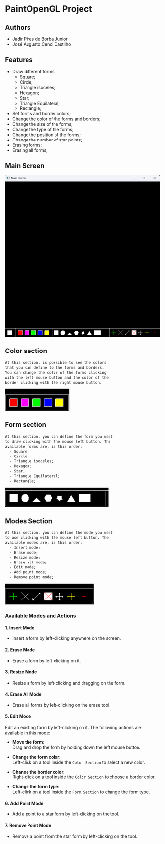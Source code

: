 # PaintOpenGL Project

## Authors
- Jadir Pires de Borba Junior
- José Augusto Cenci Castilho


## Features
- Draw different forms: 
  - Square;
  - Circle;
  - Triangle isoceles;
  - Hexagon;
  - Star;
  - Triangle Equilateral;
  - Rectangle;
- Set forms and border colors;
- Change the color of the forms and borders;
- Change the size of the forms;
- Change the type of the forms;
- Change the position of the forms;
- Change the number of star points;
- Erasing forms;
- Erasing all forms;

## Main Screen
<img src="images/01_mainScreen.png" width="873">


## Color section
```
At this section, is possible to see the colors 
that you can define to the forms and borders. 
You can change the color of the forms clicking
with the left mouse button and the color of the 
border clicking with the right mouse button.
```

<img src="images/02_pickColorSection.png">


## Form section
```
At this section, you can define the form you want 
to draw clicking with the mouse left button. The 
available forms are, in this order:
  - Square;
  - Circle;
  - Triangle isoceles;
  - Hexagon;
  - Star;
  - Triangle Equilateral;
  - Rectangle;
```
<img src="images/03_pickFormSection.png">


## Modes Section
```
At this section, you can define the mode you want 
to use clicking with the mouse left button. The 
available modes are, in this order:
  - Insert mode;
  - Erase mode;
  - Resize mode;
  - Erase all mode;
  - Edit mode;
  - Add point mode;
  - Remove point mode;
```
<img src="images/04_pickModeSection.png">

### Available Modes and Actions

#### 1. **Insert Mode**
- Insert a form by left-clicking anywhere on the screen.

#### 2. **Erase Mode**
- Erase a form by left-clicking on it.

#### 3. **Resize Mode**
- Resize a form by left-clicking and dragging on the form.

#### 4. **Erase All Mode**
- Erase all forms by left-clicking on the erase tool.

#### 5. **Edit Mode**
Edit an existing form by left-clicking on it. The following actions are available in this mode:

- **Move the form**:  
  Drag and drop the form by holding down the left mouse button.

- **Change the form color**:  
  Left-click on a tool inside the `Color Section` to select a new color.

- **Change the border color**:  
  Right-click on a tool inside the `Color Section` to choose a border color.

- **Change the form type**:  
  Left-click on a tool inside the `Form Section` to change the form type.

#### 6. **Add Point Mode**
- Add a point to a star form by left-clicking on the tool.

#### 7. **Remove Point Mode**
- Remove a point from the star form by left-clicking on the tool.
